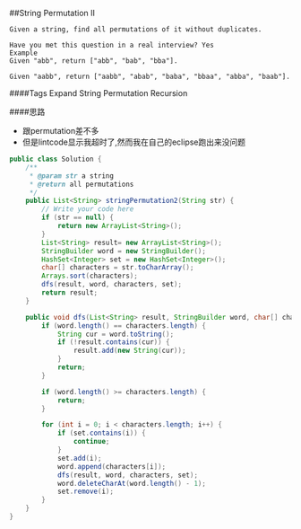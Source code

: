 ##String Permutation II

	Given a string, find all permutations of it without duplicates.

	Have you met this question in a real interview? Yes
	Example
	Given "abb", return ["abb", "bab", "bba"].

	Given "aabb", return ["aabb", "abab", "baba", "bbaa", "abba", "baab"].

####Tags Expand
String Permutation Recursion


####思路
- 跟permutation差不多
- 但是lintcode显示我超时了,然而我在自己的eclipse跑出来没问题

```java
public class Solution {
    /**
     * @param str a string
     * @return all permutations
     */
    public List<String> stringPermutation2(String str) {
        // Write your code here
        if (str == null) {
            return new ArrayList<String>();
        }
        List<String> result= new ArrayList<String>();
        StringBuilder word = new StringBuilder();
        HashSet<Integer> set = new HashSet<Integer>();
        char[] characters = str.toCharArray();
        Arrays.sort(characters);
        dfs(result, word, characters, set);
        return result;
    }

    public void dfs(List<String> result, StringBuilder word, char[] characters, HashSet<Integer> set) {
        if (word.length() == characters.length) {
            String cur = word.toString();
            if (!result.contains(cur)) {
                result.add(new String(cur));
            }
            return;
        }

        if (word.length() >= characters.length) {
            return;
        }

        for (int i = 0; i < characters.length; i++) {
            if (set.contains(i)) {
                continue;
            }
            set.add(i);
            word.append(characters[i]);
            dfs(result, word, characters, set);
            word.deleteCharAt(word.length() - 1);
            set.remove(i);
        }
    }
}
```
